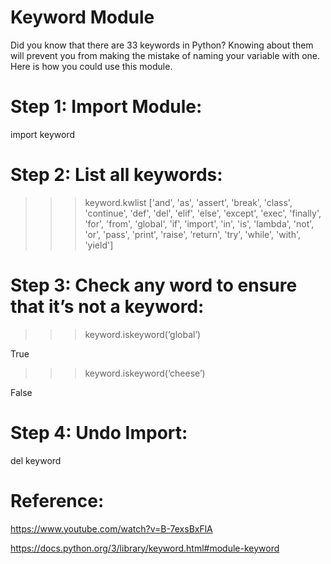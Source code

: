 

Keyword Module
==============

Did you know that there are 33 keywords in Python?
Knowing about them will prevent you from making the mistake of naming your variable with one.
Here is how you could use this module.


Step 1: Import Module:
======================

import keyword

Step 2: List all keywords:
==========================

>>> keyword.kwlist
['and', 'as', 'assert', 'break', 'class', 'continue', 'def', 'del', 'elif', 'else', 'except', 'exec', 'finally', 'for', 'from', 'global', 'if', 'import', 'in', 'is', 'lambda', 'not', 'or', 'pass', 'print', 'raise', 'return', 'try', 'while', 'with', 'yield']

Step 3: Check any word to ensure that it’s not a keyword:
=========================================================

>>> keyword.iskeyword(‘global’)

True

>>> keyword.iskeyword(‘cheese’)

False

Step 4: Undo Import:
====================

del keyword



Reference:
==========
https://www.youtube.com/watch?v=B-7exsBxFlA

https://docs.python.org/3/library/keyword.html#module-keyword
